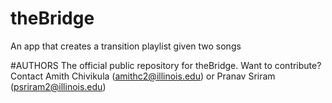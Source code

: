 # theBridge

An app that creates a transition playlist given two songs

#AUTHORS
The official public repository for theBridge. Want to contribute? Contact Amith Chivikula (amithc2@illinois.edu) or Pranav Sriram (psriram2@illinois.edu)

